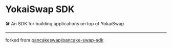 # YokaiSwap SDK

🛠 An SDK for building applications on top of YokaiSwap

---

forked from [pancakeswap/pancake-swap-sdk](https://github.com/pancakeswap/pancake-swap-sdk)
